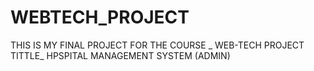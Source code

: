 # WEBTECH_PROJECT
THIS IS MY FINAL PROJECT FOR THE COURSE _ WEB-TECH
PROJECT TITTLE_
               HPSPITAL MANAGEMENT SYSTEM (ADMIN)
